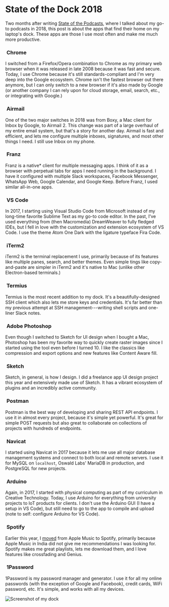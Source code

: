# State of the Dock 2018

Two months after writing [State of the Podcasts](/blog/state-of-the/podcasts/2018/), where I talked about my go-to podcasts in 2018, this post is about the apps that find their home on my laptop's dock. These apps are those I use most often and make me much more productive.

<!--more-->

<h3 class="img-heading">
  <img src="/images/blog/state-of-the/dock/google-chrome.png" alt="">
  <span>Chrome</span>
</h3>

I switched from a Firefox/Opera combination to Chrome as my primary web browser when it was released in late 2008 because it was fast and secure. Today, I use Chrome because it's still standards-compliant and I'm very deep into the Google ecosystem. Chrome isn't the fastest browser out there anymore, but I can only switch to a new browser if it's also made by Google (or another company I can rely upon for cloud storage, email, search, etc., or integrating with Google.)

<h3 class="img-heading">
  <img src="/images/blog/state-of-the/dock/airmail.png" alt="">
  <span>Airmail</span>
</h3>

One of the two major switches in 2018 was from Boxy, a Mac client for Inbox by Google, to Airmail 2. This change was part of a large overhaul of my entire email system, but that's a story for another day. Airmail is fast and efficient, and lets me configure multiple inboxes, signatures, and most other things I need. I still use Inbox on my phone.

<h3 class="img-heading">
  <img src="/images/blog/state-of-the/dock/franz.png" alt="">
  <span>Franz</span>
</h3>

Franz is a native\* client for multiple messaging apps. I think of it as a browser with perpetual tabs for apps I need running in the background. I have it configured with multiple Slack workspaces, Facebook Messenger, WhatsApp Web, Google Calendar, and Google Keep. Before Franz, I used similar all-in-one apps.

<h3 class="img-heading">
  <img src="/images/blog/state-of-the/dock/vs-code.png" alt="">
  <span>VS Code</span>
</h3>

In 2017, I starting using Visual Studio Code from Microsoft instead of my long-time favorite Sublime Text as my go-to code editor. In the past, I've used everything from (then Macromedia) DreamWeaver to fully fledged IDEs, but I fell in love with the customization and extension ecosystem of VS Code. I use the theme Atom One Dark with the ligature typeface Fira Code.

<h3 class="img-heading">
  <img src="/images/blog/state-of-the/dock/iterm.png" alt="">
  <span>iTerm2</span>
</h3>

iTerm2 is the terminal replacement I use, primarily because of its features like multiple panes, search, and better themes. Even simple tings like copy-and-paste are simpler in iTerm2 and it's native to Mac (unlike other Electron-based terminals.)

<h3 class="img-heading">
  <img src="/images/blog/state-of-the/dock/termius.png" alt="">
  <span>Termius</span>
</h3>

Termius is the most recent addition to my dock. It's a beautifully-designed SSH client which also lets me store keys and credentials. It's far better than my previous attempt at SSH management---writing shell scripts and one-liner Slack notes.

<h3 class="img-heading">
  <img src="/images/blog/state-of-the/dock/photoshop.png" alt="">
  <span>Adobe Photoshop</span>
</h3>

Even though I switched to Sketch for UI design when I bought a Mac, Photoshop has been my favorite way to quickly create raster images since I started using the tool even before I turned 10. I like the classics like compression and export options and new features like Content Aware fill.

<h3 class="img-heading">
  <img src="/images/blog/state-of-the/dock/sketch.png" alt="">
  <span>Sketch</span>
</h3>

Sketch, in general, is how I design. I did a freelance app UI design project this year and extensively made use of Sketch. It has a vibrant ecosystem of plugins and an incredibly active community.

<h3 class="img-heading">
  <img src="/images/blog/state-of-the/dock/postman.png" alt="">
  <span>Postman</span>
</h3>

Postman is the best way of developing and sharing REST API endpoints. I use it in almost every project, because it's simple yet powerful. It's great for simple POST requests but also great to collaborate on collections of projects with hundreds of endpoints.

<h3 class="img-heading">
  <img src="/images/blog/state-of-the/dock/navicat.png" alt="">
  <span>Navicat</span>
</h3>

I started using Navicat in 2017 because it lets me use all major database management systems and connect to both local and remote servers. I use it for MySQL on `localhost`, Oswald Labs' MariaDB in production, and PostgreSQL for new projects.

<h3 class="img-heading">
  <img src="/images/blog/state-of-the/dock/arduino.png" alt="">
  <span>Arduino</span>
</h3>

Again, in 2017, I started with physical computing as part of my curriculum in Creative Technology. Today, I use Arduino for everything from university projects to IoT products for clients. I don't use the Arduino GUI (I have a setup in VS Code), but still need to go to the app to compile and upload (note to self: configure Arduino for VS Code).

<h3 class="img-heading">
  <img src="/images/blog/state-of-the/dock/spotify.png" alt="">
  <span>Spotify</span>
</h3>

Earlier this year, I [moved](https://twitter.com/AnandChowdhary/status/997446406901248000) from Apple Music to Spotify, primarily because Apple Music in India did not give me recommendations I was looking for. Spotify makes me great playlists, lets me download them, and I love features like crossfading and Genius.

<h3 class="img-heading">
  <img src="/images/blog/state-of-the/dock/1password.png" alt="">
  <span>1Password</span>
</h3>

1Password is my password manager and generator. I use it for all my online passwords (with the exception of Google and Facebook), credit cards, WiFi password, etc. It's simple, and works with all my devices.

<div class="image"><img alt="Screenshot of my dock" src="/images/blog/Screen_Shot_2018-07-28_at_11.27.45_PM.png"></div>
